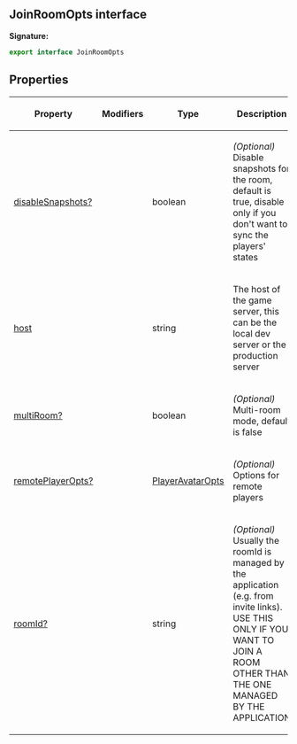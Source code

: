 
## JoinRoomOpts interface

**Signature:**

```typescript
export interface JoinRoomOpts 
```

## Properties

<table><thead><tr><th>

Property


</th><th>

Modifiers


</th><th>

Type


</th><th>

Description


</th></tr></thead>
<tbody><tr><td>

[disableSnapshots?](/reference/joinroomopts/disablesnapshots.md)


</td><td>


</td><td>

boolean


</td><td>

_(Optional)_ Disable snapshots for the room, default is true, disable only if you don't want to sync the players' states


</td></tr>
<tr><td>

[host](/reference/joinroomopts/host.md)


</td><td>


</td><td>

string


</td><td>

The host of the game server, this can be the local dev server or the production server


</td></tr>
<tr><td>

[multiRoom?](/reference/joinroomopts/multiroom.md)


</td><td>


</td><td>

boolean


</td><td>

_(Optional)_ Multi-room mode, default is false


</td></tr>
<tr><td>

[remotePlayerOpts?](/reference/joinroomopts/remoteplayeropts.md)


</td><td>


</td><td>

[PlayerAvatarOpts](/reference/playeravataropts.md)


</td><td>

_(Optional)_ Options for remote players


</td></tr>
<tr><td>

[roomId?](/reference/joinroomopts/roomid.md)


</td><td>


</td><td>

string


</td><td>

_(Optional)_ Usually the roomId is managed by the application (e.g. from invite links). USE THIS ONLY IF YOU WANT TO JOIN A ROOM OTHER THAN THE ONE MANAGED BY THE APPLICATION


</td></tr>
</tbody></table>

